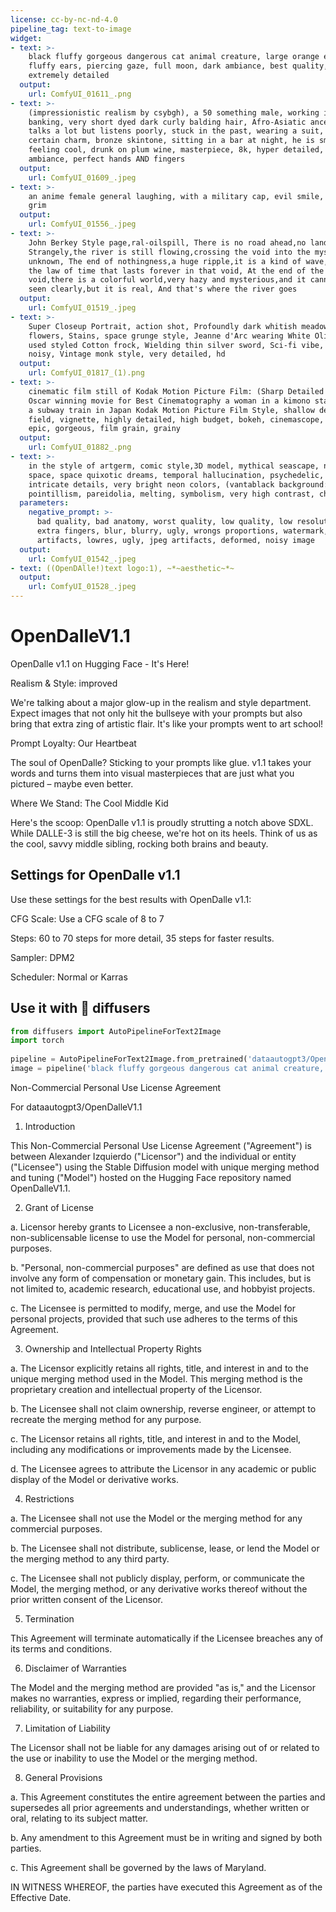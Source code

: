 ```yaml
---
license: cc-by-nc-nd-4.0
pipeline_tag: text-to-image
widget:
- text: >-
    black fluffy gorgeous dangerous cat animal creature, large orange eyes, big
    fluffy ears, piercing gaze, full moon, dark ambiance, best quality,
    extremely detailed
  output:
    url: ComfyUI_01611_.png
- text: >-
    (impressionistic realism by csybgh), a 50 something male, working in
    banking, very short dyed dark curly balding hair, Afro-Asiatic ancestry,
    talks a lot but listens poorly, stuck in the past, wearing a suit, he has a
    certain charm, bronze skintone, sitting in a bar at night, he is smoking and
    feeling cool, drunk on plum wine, masterpiece, 8k, hyper detailed, smokey
    ambiance, perfect hands AND fingers
  output:
    url: ComfyUI_01609_.jpeg
- text: >-
    an anime female general laughing, with a military cap, evil smile, sadistic,
    grim
  output:
    url: ComfyUI_01556_.jpeg
- text: >-
    John Berkey Style page,ral-oilspill, There is no road ahead,no land,
    Strangely,the river is still flowing,crossing the void into the mysterious
    unknown, The end of nothingness,a huge ripple,it is a kind of wave,and it is
    the law of time that lasts forever in that void, At the end of the infinite
    void,there is a colorful world,very hazy and mysterious,and it cannot be
    seen clearly,but it is real, And that's where the river goes
  output:
    url: ComfyUI_01519_.jpeg
- text: >-
    Super Closeup Portrait, action shot, Profoundly dark whitish meadow, glass
    flowers, Stains, space grunge style, Jeanne d'Arc wearing White Olive green
    used styled Cotton frock, Wielding thin silver sword, Sci-fi vibe, dirty,
    noisy, Vintage monk style, very detailed, hd
  output:
    url: ComfyUI_01817_(1).png
- text: >-
    cinematic film still of Kodak Motion Picture Film: (Sharp Detailed Image) An
    Oscar winning movie for Best Cinematography a woman in a kimono standing on
    a subway train in Japan Kodak Motion Picture Film Style, shallow depth of
    field, vignette, highly detailed, high budget, bokeh, cinemascope, moody,
    epic, gorgeous, film grain, grainy
  output:
    url: ComfyUI_01882_.png
- text: >-
    in the style of artgerm, comic style,3D model, mythical seascape, negative
    space, space quixotic dreams, temporal hallucination, psychedelic, mystical,
    intricate details, very bright neon colors, (vantablack background:1.5),
    pointillism, pareidolia, melting, symbolism, very high contrast, chiaroscuro
  parameters:
    negative_prompt: >-
      bad quality, bad anatomy, worst quality, low quality, low resolutions,
      extra fingers, blur, blurry, ugly, wrongs proportions, watermark, image
      artifacts, lowres, ugly, jpeg artifacts, deformed, noisy image
  output:
    url: ComfyUI_01542_.jpeg
- text: ((OpenDAlle!)text logo:1), ~*~aesthetic~*~
  output:
    url: ComfyUI_01528_.jpeg
---
```



# OpenDalleV1.1

<Gallery />

OpenDalle v1.1 on Hugging Face - It's Here!

Realism & Style: 
improved 

We're talking about a major glow-up in the realism and style department. Expect images that not only hit the bullseye with your prompts but also bring that extra zing of artistic flair. It's like your prompts went to art school!

Prompt Loyalty: Our Heartbeat

The soul of OpenDalle? Sticking to your prompts like glue. v1.1 takes your words and turns them into visual masterpieces that are just what you pictured – maybe even better.

Where We Stand: The Cool Middle Kid

Here's the scoop: OpenDalle v1.1 is proudly strutting a notch above SDXL. While DALLE-3 is still the big cheese, we're hot on its heels. Think of us as the cool, savvy middle sibling, rocking both brains and beauty.

## Settings for OpenDalle v1.1

Use these settings for the best results with OpenDalle v1.1:

CFG Scale: Use a CFG scale of 8 to 7

Steps: 60 to 70 steps for more detail, 35 steps for faster results.

Sampler: DPM2

Scheduler: Normal or Karras


## Use it with 🧨 diffusers
```python
from diffusers import AutoPipelineForText2Image
import torch
        
pipeline = AutoPipelineForText2Image.from_pretrained('dataautogpt3/OpenDalleV1.1', torch_dtype=torch.float16).to('cuda')        
image = pipeline('black fluffy gorgeous dangerous cat animal creature, large orange eyes, big fluffy ears, piercing gaze, full moon, dark ambiance, best quality, extremely detailed').images[0]
```

Non-Commercial Personal Use License Agreement

For dataautogpt3/OpenDalleV1.1

1. Introduction

This Non-Commercial Personal Use License Agreement ("Agreement") is between Alexander Izquierdo ("Licensor") and the individual or entity ("Licensee") using the Stable Diffusion model with unique merging method and tuning ("Model") hosted on the Hugging Face repository named OpenDalleV1.1.

2. Grant of License

a. Licensor hereby grants to Licensee a non-exclusive, non-transferable, non-sublicensable license to use the Model for personal, non-commercial purposes.

b. "Personal, non-commercial purposes" are defined as use that does not involve any form of compensation or monetary gain. This includes, but is not limited to, academic research, educational use, and hobbyist projects.

c. The Licensee is permitted to modify, merge, and use the Model for personal projects, provided that such use adheres to the terms of this Agreement.

3. Ownership and Intellectual Property Rights

a. The Licensor explicitly retains all rights, title, and interest in and to the unique merging method used in the Model. This merging method is the proprietary creation and intellectual property of the Licensor.

b. The Licensee shall not claim ownership, reverse engineer, or attempt to recreate the merging method for any purpose.

c. The Licensor retains all rights, title, and interest in and to the Model, including any modifications or improvements made by the Licensee.

d. The Licensee agrees to attribute the Licensor in any academic or public display of the Model or derivative works.

4. Restrictions

a. The Licensee shall not use the Model or the merging method for any commercial purposes.

b. The Licensee shall not distribute, sublicense, lease, or lend the Model or the merging method to any third party.

c. The Licensee shall not publicly display, perform, or communicate the Model, the merging method, or any derivative works thereof without the prior written consent of the Licensor.

5. Termination

This Agreement will terminate automatically if the Licensee breaches any of its terms and conditions.

6. Disclaimer of Warranties

The Model and the merging method are provided "as is," and the Licensor makes no warranties, express or implied, regarding their performance, reliability, or suitability for any purpose.

7. Limitation of Liability

The Licensor shall not be liable for any damages arising out of or related to the use or inability to use the Model or the merging method.

8. General Provisions

a. This Agreement constitutes the entire agreement between the parties and supersedes all prior agreements and understandings, whether written or oral, relating to its subject matter.

b. Any amendment to this Agreement must be in writing and signed by both parties.

c. This Agreement shall be governed by the laws of Maryland.

IN WITNESS WHEREOF, the parties have executed this Agreement as of the Effective Date.